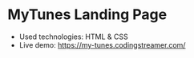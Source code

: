 # MyTunes Landing Page

- Used technologies: HTML & CSS
- Live demo: https://my-tunes.codingstreamer.com/